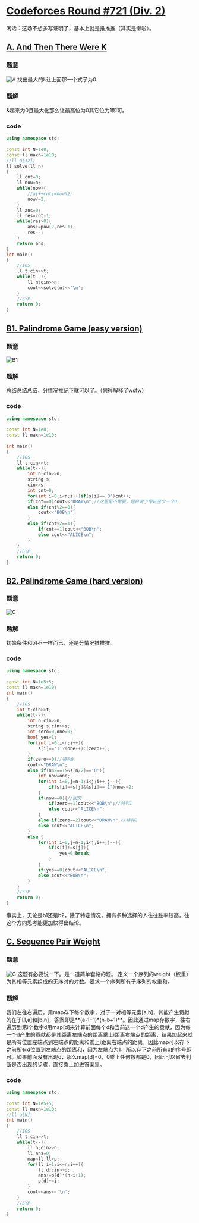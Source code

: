 ﻿# [Codeforces Round #721 (Div. 2)](https://codeforces.com/contest/1527)
闲话：这场不想多写证明了，基本上就是推推推（其实是懒啦）。
## [A. And Then There Were K](https://codeforces.com/contest/1527/problem/A)
### 题意
![A](https://img-blog.csdnimg.cn/20210521081448248.png?x-oss-process=image/watermark,type_ZmFuZ3poZW5naGVpdGk,shadow_10,text_aHR0cHM6Ly9ibG9nLmNzZG4ubmV0L3dlaXhpbl81MDI4MTg2OQ==,size_16,color_FFFFFF,t_70)
找出最大的k让上面那一个式子为0.
### 题解
&起来为0且最大化那么让最高位为0其它位为1即可。
### code
```cpp
using namespace std;
 
const int N=1e8;
const ll maxn=1e10;
//ll a[12];
ll solve(ll n)
{
    ll cnt=0;
    ll now=n;
    while(now){
        //a[++cnt]=now%2;
        now/=2;
    }
    ll ans=0;
    ll res=cnt-1;
    while(res>0){
        ans+=pow(2,res-1);
        res--;
    }
    return ans;
}
int main()
{
    //IOS
    ll t;cin>>t;
    while(t--){
        ll n;cin>>n;
        cout<<solve(n)<<'\n';
    }
    //SYP
    return 0;
}
```
## [B1. Palindrome Game (easy version)](https://codeforces.com/contest/1527/problem/B1)
### 题意
![B1](https://img-blog.csdnimg.cn/20210521081900396.png?x-oss-process=image/watermark,type_ZmFuZ3poZW5naGVpdGk,shadow_10,text_aHR0cHM6Ly9ibG9nLmNzZG4ubmV0L3dlaXhpbl81MDI4MTg2OQ==,size_16,color_FFFFFF,t_70)
### 题解
总结总结总结，分情况推记下就可以了。（懒得解释了wsfw）
### code
```cpp
using namespace std;
 
const int N=1e8;
const ll maxn=1e10;
 
int main()
{
    //IOS
    ll t;cin>>t;
    while(t--){
        int n;cin>>n;
        string s;
        cin>>s;
        int cnt=0;
        for(int i=0;i<n;i++)if(s[i]=='0')cnt++;
        if(cnt==0)cout<<"DRAW\n";//这里是不需要，题目说了保证至少一个0
        else if(cnt%2==0){
            cout<<"BOB\n";
        }
        else if(cnt%2==1){
            if(cnt==1)cout<<"BOB\n";
            else cout<<"ALICE\n";
        }
    }
    //SYP
    return 0;
}
```
## [B2. Palindrome Game (hard version)](https://codeforces.com/contest/1527/problem/B2)
### 题意
![C](https://img-blog.csdnimg.cn/20210521082500347.png?x-oss-process=image/watermark,type_ZmFuZ3poZW5naGVpdGk,shadow_10,text_aHR0cHM6Ly9ibG9nLmNzZG4ubmV0L3dlaXhpbl81MDI4MTg2OQ==,size_16,color_FFFFFF,t_70)
### 题解
初始条件和b1不一样而已，还是分情况推推推。
### code
```cpp
using namespace std;
 
const int N=1e5+5;
const ll maxn=1e10;
int main()
{
    //IOS
    int t;cin>>t;
    while(t--){
        int n;cin>>n;
        string s;cin>>s;
        int zero=0,one=0;
        bool yes=1;
        for(int i=0;i<n;i++){
            s[i]=='1'?(one++):(zero++);
        }
        if(zero==0)//特判0
        cout<<"DRAW\n";
        else if(n%2==1&&s[n/2]=='0'){
            int now=one;
            for(int i=0,j=n-1;i<j;i++,j--){
                if(s[i]==s[j]&&s[i]=='1')now-=2;
            }
            if(now==0){//回文
                if(zero==1)cout<<"BOB\n";//特判1
                else cout<<"ALICE\n";
            }
            else if(zero==2)cout<<"DRAW\n";//特判2
            else cout<<"ALICE\n";
        }
        else {
            for(int i=0,j=n-1;i<j;i++,j--){
                if(s[i]!=s[j]){
                    yes=0;break;
                }
            }
            if(yes==0)cout<<"ALICE\n";
            else cout<<"BOB\n";
        }
    }
    //SYP
    return 0;
}
```
事实上，无论是b1还是b2，除了特定情况，拥有多种选择的人往往胜率较高，往这个方向思考能更加快得出结论。
## [C. Sequence Pair Weight](https://codeforces.com/contest/1527/problem/C)
### 题意
![C](https://img-blog.csdnimg.cn/20210521082630344.png?x-oss-process=image/watermark,type_ZmFuZ3poZW5naGVpdGk,shadow_10,text_aHR0cHM6Ly9ibG9nLmNzZG4ubmV0L3dlaXhpbl81MDI4MTg2OQ==,size_16,color_FFFFFF,t_70)
这题有必要说一下。是一道简单套路的题。
定义一个序列的weight（权重）为其相等元素组成的无序对的对数。要求一个序列所有子序列的权重和。
### 题解
我们左往右遍历，用map存下每个数字，对于一对相等元素[a,b]，其能产生贡献的在于[1,a]和[b,n]，答案即是**(a-1+1)*(n-b+1)**。因此通过map存数字，往右遍历到第i个数字d用map[d]来计算前面每个d和当前这一个d产生的贡献，因为每一个d产生的贡献都是其距离左端点的距离乘上i距离右端点的距离，结果加起来就是所有位置左端点到左端点的距离和乘上i距离右端点的距离，因此map可以存下之前所有d位置到左端点的距离和，因为左端点为1，所以存下之前所有d的序号即可。如果前面没有出现d，那么map[d]=0，0乘上任何数都是0，因此可以省去判断是否出现的步骤，直接乘上加进答案里。
### code
```cpp
using namespace std;
 
const int N=1e5+5;
const ll maxn=1e10;
//ll a[N];
int main()
{
    //IOS
    ll t;cin>>t;
    while(t--){
        ll n;cin>>n;
        ll ans=0;
        map<ll,ll>p;
        for(ll i=1;i<=n;i++){
            ll d;cin>>d;
            ans+=p[d]*(n-i+1);
            p[d]+=i;
        }
        cout<<ans<<'\n';
    }
    //SYP
    return 0;
}
```
